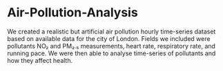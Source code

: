 # Air-Pollution-Analysis
We created a realistic but artificial air pollution hourly time-series dataset based on available data for the city of London. Fields we included were pollutants NO₂ and PM₂.₅ measurements, heart rate, respiratory rate, and running pace. We were then able to analyse time-series of pollutants and how they affect health.
